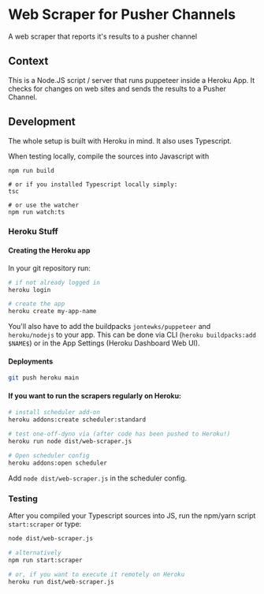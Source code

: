# Web Scraper for Pusher Channels
A web scraper that reports it's results to a pusher channel

## Context
This is a Node.JS script / server that runs puppeteer inside a Heroku App. It checks for changes on web sites and sends the results to a Pusher Channel.

## Development
The whole setup is built with Heroku in mind. It also uses Typescript.

When testing locally, compile the sources into Javascript with
```
npm run build

# or if you installed Typescript locally simply:
tsc

# or use the watcher
npm run watch:ts
``` 

### Heroku Stuff

#### Creating the Heroku app
In your git repository run:

```bash
# if not already logged in
heroku login

# create the app
heroku create my-app-name
```

You'll also have to add the buildpacks `jontewks/puppeteer` and `heroku/nodejs` to your app. This can be done via CLI (`heroku buildpacks:add $NAME$`) or in the App Settings (Heroku Dashboard Web UI).

#### Deployments
```bash
git push heroku main
```

####  If you want to run the scrapers regularly on Heroku:
```bash
# install scheduler add-on
heroku addons:create scheduler:standard

# test one-off-dyno via (after code has been pushed to Heroku!)
heroku run node dist/web-scraper.js

# Open scheduler config
heroku addons:open scheduler
```

Add `node dist/web-scraper.js` in the scheduler config.

### Testing

After you compiled your Typescript sources into JS, run the npm/yarn script `start:scraper` or type:

```bash
node dist/web-scraper.js

# alternatively
npm run start:scraper

# or, if you want to execute it remotely on Heroku
heroku run dist/web-scraper.js
```